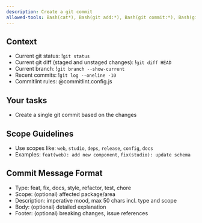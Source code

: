 ```yaml
---
description: Create a git commit
allowed-tools: Bash(cat*), Bash(git add:*), Bash(git commit:*), Bash(git log:*), Bash(git status:*), Bash(pnpm changeset:*)
---
```


## Context

- Current git status: !`git status`
- Current git diff (staged and unstaged changes): !`git diff HEAD`
- Current branch: !`git branch --show-current`
- Recent commits: !`git log --oneline -10`
- Commitlint rules: @commitlint.config.js

## Your tasks

- Create a single git commit based on the changes

## Scope Guidelines

- Use scopes like: `web`, `studio`, `deps`, `release`, `config`, `docs`
- Examples: `feat(web): add new component`, `fix(studio): update schema`

## Commit Message Format

- Type: feat, fix, docs, style, refactor, test, chore
- Scope: (optional) affected package/area
- Description: imperative mood, max 50 chars incl. type and scope
- Body: (optional) detailed explanation
- Footer: (optional) breaking changes, issue references
